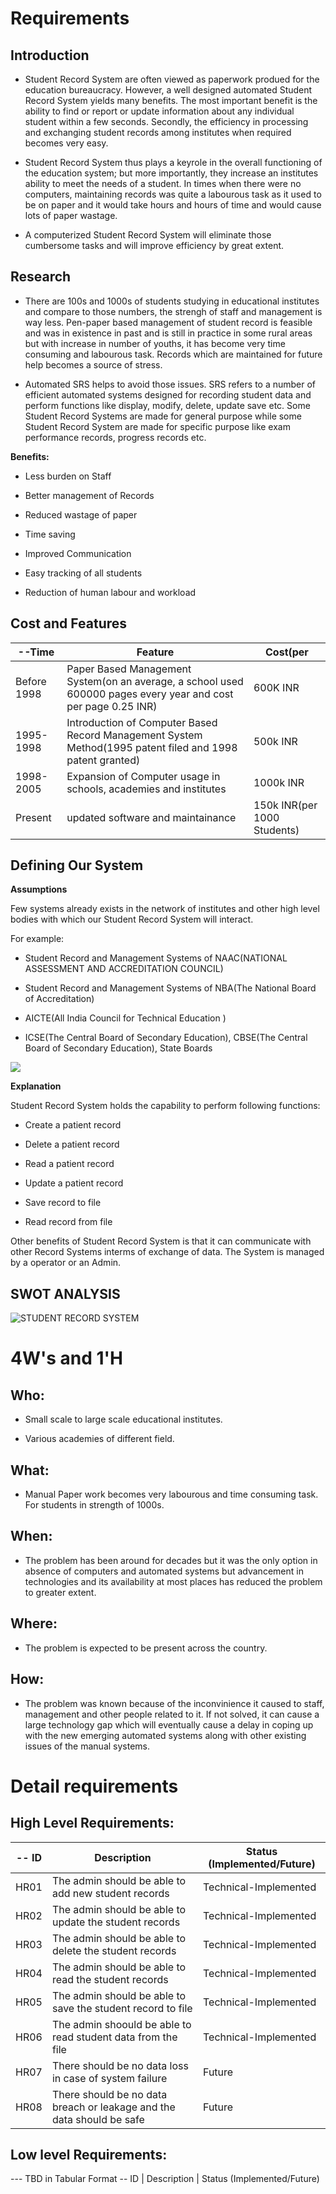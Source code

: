 # Requirements
## Introduction
* Student Record System are often viewed as paperwork produed for the education bureaucracy. However, a well designed automated Student Record System yields many benefits. The most important benefit is the ability to find or report or update information about any individual student within a few seconds. Secondly, the efficiency in processing and exchanging student records among institutes when required becomes very easy.

* Student Record System thus plays a keyrole in the overall functioning of the education system; but more importantly, they increase an institutes ability to meet the needs of a student. In times when there were no computers, maintaining records was quite a labourous task as it used to be on paper and it would take hours and hours of time and would cause lots of paper wastage.

* A computerized Student Record System will eliminate those cumbersome tasks and will improve efficiency by great extent.

## Research
* There are 100s and 1000s of students studying in educational institutes and compare to those numbers, the strengh of staff and management is way less. Pen-paper based management of student record is feasible and was in existence in past and is still in practice in some rural areas but with increase in number of youths, it has become very time consuming and labourous task. Records which are maintained for future help becomes a source of stress.

* Automated SRS helps to avoid those issues. SRS refers to a number of efficient automated systems designed for recording student data and perform functions like display, modify, delete, update save etc. Some Student Record Systems are made for general purpose while some Student Record System are made for specific purpose like exam performance records,  progress records etc.


**Benefits:**


* Less burden on Staff


* Better management of Records


* Reduced wastage of paper


* Time saving


* Improved Communication


* Easy tracking of all students 


* Reduction  of human labour and workload



## Cost and Features

--Time | Feature | Cost(per 
------|----------|---------
Before 1998| Paper Based Management System(on an average, a school used 600000 pages every year and cost per page  0.25 INR)| 600K INR
1995-1998| Introduction of Computer Based Record Management System Method(1995 patent filed and 1998 patent granted) | 500k INR
1998-2005| Expansion of Computer usage in schools, academies and institutes | 1000k INR
Present | updated software and maintainance | 150k INR(per 1000 Students)


## Defining Our System
   **Assumptions**
   
   Few systems already exists in the network of institutes and other high level  bodies with which our Student Record System will interact.
   
   For example: 
   
   * Student Record and Management Systems of NAAC(NATIONAL ASSESSMENT AND ACCREDITATION COUNCIL)
   
   * Student Record and Management Systems of NBA(The National Board of Accreditation)
   
   * AICTE(All India Council for Technical Education )
   
   * ICSE(The Central Board of Secondary Education), CBSE(The Central Board of Secondary Education), State Boards
   
   ![](https://github.com/259819/LnT_MiniProject/blob/master/Images/define.png)
   
   
   **Explanation**
   
   
   Student Record System holds the capability to perform following functions:
   
  
   * Create a patient record


   * Delete a patient record


   * Read a patient record


   * Update a patient record


   * Save record to file

  
   * Read record from file
  
  
   Other benefits of Student Record System is that it can communicate with other Record Systems interms of exchange of data. The System is managed by a operator or an Admin.
   
 
## SWOT ANALYSIS
![**STUDENT RECORD SYSTEM**](https://github.com/259819/LnT_MiniProject/blob/master/Images/Swot/Slide1.PNG)

# 4W&#39;s and 1&#39;H

## Who:

* Small scale to large scale educational institutes.

* Various academies of different field.

## What:

* Manual Paper work becomes very labourous and time consuming task. For students in strength of 1000s.

## When:

* The problem has been around for decades but it was the only option in absence of computers and automated systems but advancement in technologies and its availability at most places has reduced the problem to greater extent.

## Where:

* The problem is expected to be present across the country.

## How:

* The problem was known because of the inconvinience it  caused to staff, management and other people related to it. If not solved, it can cause a large technology gap which will eventually cause a delay in coping up with the new emerging automated systems along with other existing issues of the manual systems. 


# Detail requirements
## High Level Requirements:

-- ID | Description | Status (Implemented/Future)
------ |-----------| --------------
HR01 | The admin should be able to add new student records| Technical-Implemented
HR02 | The admin should be able to update the student records| Technical-Implemented
HR03 | The admin should be able to delete the student records| Technical-Implemented
HR04 | The admin should be able to read the student records| Technical-Implemented
HR05 | The admin should be able to save the student record to file| Technical-Implemented
HR06 | The admin shoould be able to read student data from the file| Technical-Implemented
HR07 | There should be no data loss in case of system failure | Future
HR08 |There should be no data breach or leakage and the data should be safe| Future

##  Low level Requirements:
--- TBD in Tabular Format 
-- ID | Description | Status (Implemented/Future)
